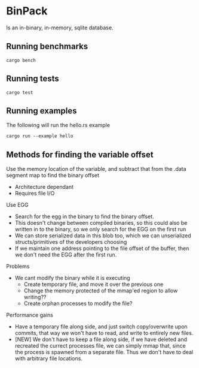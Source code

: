 # BinPack

Is an in-binary, in-memory, sqlite database.


## Running benchmarks 
```
cargo bench 
```

## Running tests
```
cargo test
```

## Running examples 

The following will run the hello.rs example
```
cargo run --example hello
```


## Methods for finding the variable offset
Use the memory location of the variable, and subtract that from the .data segment map to find the binary offset
* Architecture dependant
* Requires file I/O

Use EGG 
* Search for the egg in the binary to find the binary offset. 
* This doesn't change between compiled binaries, so this could also be written in to the binary, so we only search for the EGG on the first run
* We can store serialized data in this blob too, which we can unserialized structs/primitives of the developers choosing
* If we maintain one address pointing to the file offset of the buffer, then we don't need the EGG after the first run.

Problems
* We cant modify the binary while it is executing 
  * Create temporary file, and move it over the previous one
  * Change the memory protected of the mmap'ed region to allow writing??
  * Create orphan processes to modify the file? 

Performance gains
* Have a temporary file along side, and just switch copy/overwrite upon commits, that way we won't have to read, and write to entirely new files. 
* \[NEW\] We don't have to keep a file along side, if we have deleted and recreated the currect processes file, we can simply mmap that, since the process is spawned from a separate file. Thus we don't have to deal with arbitrary file locations.